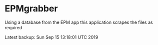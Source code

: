 # EPMgrabber
Using a database from the EPM app this application scrapes the files as required


Latest backup: Sun Sep 15 13:18:01 UTC 2019
